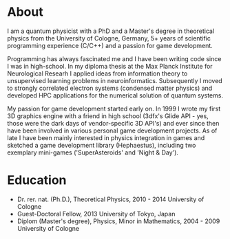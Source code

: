 About
=====

I am a quantum physicist with a PhD and a Master's degree in theoretical physics from the University of Cologne, Germany, 5+ years of scientific programming experience (C/C++) and a passion for game development.

Programming has always fascinated me and I have been writing code since I was in high-school. In my diploma thesis at the Max Planck Institute for Neurological Researh I applied ideas from information theory to unsupervised learning problems in neuroinformatics. Subsequently I moved to strongly correlated electron systems (condensed matter physics) and developed HPC applications for the numerical solution of quantum systems.

My passion for game development started early on. In 1999 I wrote my first 3D graphics engine with a friend in high school (3dfx's Glide API - yes, those were the dark days of vendor-specific 3D API's) and ever since then have been involved in various personal game development projects. As of late I have been mainly interested in physics integration in games and sketched a game development library (Hephaestus), including two exemplary mini-games ('SuperAsteroids' and 'Night & Day').

Education
=========
- Dr. rer. nat. (Ph.D.), Theoretical Physics, 2010 - 2014
  University of Cologne
- Guest-Doctoral Fellow, 2013
  University of Tokyo, Japan
- Diplom (Master's degree), Physics, Minor in Mathematics, 2004 - 2009
  University of Cologne
